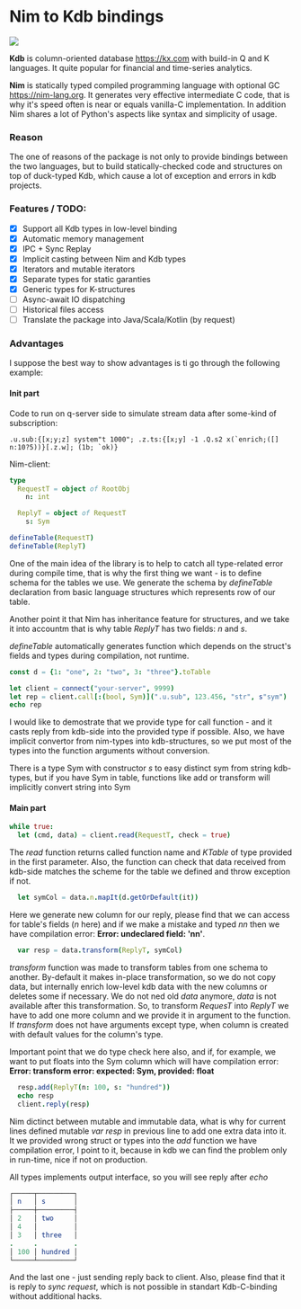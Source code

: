 # Nim to Kdb bindings
[![](https://github.com/inv2004/kdb_nim/workflows/Tests/badge.svg)](https://github.com/inv2004/kdb_nim/actions?query=workflow%3ATests)

**Kdb** is column-oriented database https://kx.com with build-in Q and K languages. It quite popular for financial and time-series analytics.

**Nim** is statically typed compiled programming language with optional GC https://nim-lang.org. It generates very effective intermediate C code, that is why it's speed often is near or equals vanilla-C implementation. In addition Nim shares a lot of Python's aspects like syntax and simplicity of usage.

### Reason
The one of reasons of the package is not only to provide bindings between the two languages, but to build statically-checked code and structures on top of duck-typed Kdb, which cause a lot of exception and errors in kdb projects.

### Features / TODO:
- [x] Support all Kdb types in low-level binding
- [x] Automatic memory management
- [x] IPC + Sync Replay
- [x] Implicit casting between Nim and Kdb types
- [x] Iterators and mutable iterators
- [x] Separate types for static garanties
- [x] Generic types for K-structures
- [ ] Async-await IO dispatching
- [ ] Historical files access
- [ ] Translate the package into Java/Scala/Kotlin (by request)

### Advantages
I suppose the best way to show advantages is ti go through the following example:

#### Init part
Code to run on q-server side to simulate stream data after some-kind of subscription:
```kdb
.u.sub:{[x;y;z] system"t 1000"; .z.ts:{[x;y] -1 .Q.s2 x(`enrich;([] n:10?5))}[.z.w]; (1b; `ok)}
```

Nim-client:
```nim
type
  RequestT = object of RootObj
    n: int

  ReplyT = object of RequestT
    s: Sym

defineTable(RequestT)
defineTable(ReplyT)
```
One of the main idea of the library is to help to catch all type-related error during compile time, that is why the first thing we want - is to define schema for the tables we use. We generate the schema by *defineTable* declaration from basic language structures which represents row of our table.

Another point it that Nim has inheritance feature for structures, and we take it into accountm that is why table *ReplyT* has two fields: *n* and *s*.

*defineTable* automatically generates function which depends on the struct's fields and types during compilation, not runtime.

```nim
const d = {1: "one", 2: "two", 3: "three"}.toTable

let client = connect("your-server", 9999)
let rep = client.call[:(bool, Sym)](".u.sub", 123.456, "str", s"sym")
echo rep
```
I would like to demostrate that we provide type for call function - and it casts reply from kdb-side into the provided type if possible. Also, we have implicit convertor from nim-types into kdb-structures, so we put most of the types into the function arguments without conversion.

There is a type Sym with constructor *s* to easy distinct sym from string kdb-types, but if you have Sym in table, functions like add or transform will implicitly convert string into Sym

#### Main part

```nim
while true:
  let (cmd, data) = client.read(RequestT, check = true)
```
The *read* function returns called function name and *KTable* of type provided in the first parameter. Also, the function can check that data received from kdb-side matches the scheme for the table we defined and throw exception if not.

```nim
  let symCol = data.n.mapIt(d.getOrDefault(it))
```
Here we generate new column for our reply, please find that we can access for table's fields (*n* here) and if we make a mistake and typed *nn* then we have compilation error: **Error: undeclared field: 'nn'**.

```nim
  var resp = data.transform(ReplyT, symCol)
```
*transform* function was made to transform tables from one schema to another. By-default it makes in-place transformation, so we do not copy data, but internally enrich low-level kdb data with the new columns or deletes some if necessary. We do not ned old *data* anymore, *data* is not available after this transformation. So, to transform *RequesT* into *ReplyT* we have to add one more column and we provide it in argument to the function. If *transform* does not have arguments except type, when column is created with default values for the column's type.

Important point that we do type check here also, and if, for example, we want to put floats into the Sym column which will have compilation error: **Error: transform error: expected: Sym, provided: float**

```nim
  resp.add(ReplyT(n: 100, s: "hundred"))
  echo resp
  client.reply(resp)
```
Nim dictinct between mutable and immutable data, what is why for current lines defined mutable *var resp* in previous line to add one extra data into it. It we provided wrong struct or types into the *add* function we have compilation error, I point to it, because in kdb we can find the problem only in run-time, nice if not on production.

All types implements output interface, so you will see reply after *echo*
```nim
┌─────┬─────────┐
│ n   │ s       │
├─────┼─────────┤
│ 2   │ two     │
│ 4   │         │
│ 3   │ three   │
.     .         .
│ 100 │ hundred │
└─────┴─────────┘
````
And the last one - just sending reply back to client. Also, please find that it is reply to *sync request*, which is not possible in standart Kdb-C-binding without additional hacks.

